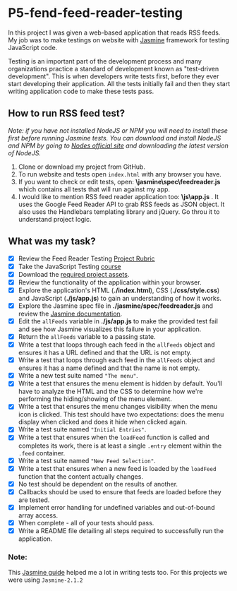 # P5-fend-feed-reader-testing

In this project I was given a web-based application that reads RSS feeds. My job was to make testings on website with [Jasmine](http://jasmine.github.io/) framework for testing JavaScript code.

Testing is an important part of the development process and many organizations practice a standard of development known as "test-driven development". This is when developers write tests first, before they ever start developing their application. All the tests initially fail and then they start writing application code to make these tests pass.

## How to run RSS feed test?

_Note: if you have not installed NodeJS or NPM you will need to install these first before running Jasmine tests. 
You can download and install NodeJS and NPM by going to [Nodes official site](https://nodejs.org/en/) and downloading the latest version of NodeJS._
1. Clone or download my project from GitHub.
2. To run website and tests open `index.html` with any browser you have.
3. If you want to check or edit tests, open: **\jasmine\spec\feedreader.js** which contains all tests that will run against my app.
4. I would like to mention RSS feed reader application too: **\js\app.js** . It uses the Google Feed Reader API to grab RSS feeds as JSON object. It also uses the Handlebars templating library and jQuery. Go throu it to understand project logic.

## What was my task?

- [x] Review the Feed Reader Testing [Project Rubric](https://review.udacity.com/#!/projects/3442558598/rubric)
- [x] Take the JavaScript Testing [course](https://www.udacity.com/course/ud549)
- [x] Download the [required project assets](http://github.com/udacity/frontend-nanodegree-feedreader).
- [x] Review the functionality of the application within your browser.
- [x] Explore the application's HTML (**./index.html**), CSS (**./css/style.css**) and JavaScript (**./js/app.js**) to gain an understanding of how it works.
- [x] Explore the Jasmine spec file in **./jasmine/spec/feedreader.js** and review the [Jasmine documentation](http://jasmine.github.io).
- [x] Edit the `allFeeds` variable in **./js/app.js** to make the provided test fail and see how Jasmine visualizes this failure in your application.
- [x] Return the `allFeeds` variable to a passing state.
- [x] Write a test that loops through each feed in the `allFeeds` object and ensures it has a URL defined and that the URL is not empty.
- [x] Write a test that loops through each feed in the `allFeeds` object and ensures it has a name defined and that the name is not empty.
- [x] Write a new test suite named `"The menu"`.
- [x] Write a test that ensures the menu element is hidden by default. You'll have to analyze the HTML and the CSS to determine how we're performing the hiding/showing of the menu element.
- [x] Write a test that ensures the menu changes visibility when the menu icon is clicked. This test should have two expectations: does the menu display when clicked and does it hide when clicked again.
- [x] Write a test suite named `"Initial Entries"`.
- [x] Write a test that ensures when the `loadFeed` function is called and completes its work, there is at least a single `.entry` element within the `.feed` container.
- [x] Write a test suite named `"New Feed Selection"`.
- [x] Write a test that ensures when a new feed is loaded by the `loadFeed` function that the content actually changes.
- [x] No test should be dependent on the results of another.
- [x] Callbacks should be used to ensure that feeds are loaded before they are tested.
- [x] Implement error handling for undefined variables and out-of-bound array access.
- [x] When complete - all of your tests should pass. 
- [x] Write a README file detailing all steps required to successfully run the application. 

### Note:
This [Jasmine guide](https://jasmine.github.io/2.1/introduction) helped me a lot in writing tests too. 
For this projects we were using `Jasmine-2.1.2`
